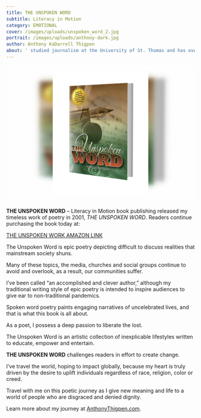 ```yaml
---
title: THE UNSPOKEN WORD
subtitle: Literacy in Motion 
category: EMOTIONAL
cover: /images/uploads/unspoken_word_2.jpg
portrait: /images/uploads/anthony-dark.jpg
author: Anthony KaDarrell Thigpen
about: ' studied journalism at the University of St. Thomas and has over 25 years-experience in publishing. AP Style news writing, marketing and photography are his passions.'
---
```


![unsplash.com](./unspoken_word_2.jpg)

**THE UNSPOKEN WORD** – Literacy in Motion book publishing released my timeless work of poetry in 2001, *THE UNSPOKEN WORD*. Readers continue purchasing the book today at: 

[THE UNSPOKEN WORK AMAZON LINK](https://www.amazon.com/Unspoken-Word-Anthony-KaDarrell-Thigpen/dp/0990444074/ref=sr_1_fkmr0_1?keywords=THE+UNSPOKEN+WORK+THIGPEN&qid=1549872469&s=gateway&sr=8-1-fkmr0)

The Unspoken Word is epic poetry depicting difficult to discuss realities that mainstream society shuns. 

Many of these topics, the media, churches and social groups continue to avoid and overlook, as a result, our communities suffer.

I’ve been called “an accomplished and clever author,” although my traditional writing style of epic poetry is intended to inspire audiences to give ear to non-traditional pandemics. 

Spoken word poetry paints engaging narratives of uncelebrated lives, and that is what this book is all about.  

As a poet, I possess a deep passion to liberate the lost. 

The Unspoken Word is an artistic collection of inexplicable lifestyles written to educate, empower and entertain.

**THE UNSPOKEN WORD** challenges readers in effort to create change.

I’ve travel the world, hoping to impact globally, because my heart is truly driven by the desire to uplift individuals regardless of race, religion, color or creed. 

Travel with me on this poetic journey as I give new meaning and life to a world of people who are disgraced and denied dignity. 

Learn more about my journey at [AnthonyThigpen.com](https://anthonythigpen.com).
